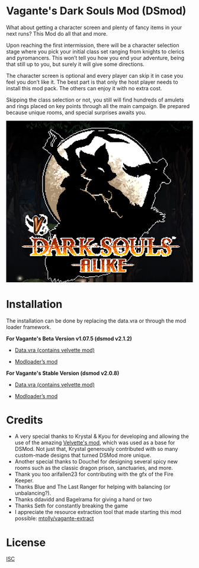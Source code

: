 # Vagante's Dark Souls Mod (DSmod)

What about getting a character screen and plenty of fancy items in your next runs? This Mod do all that and more. 

Upon reaching the first intermission, there will be a character selection stage where you pick your initial class set ranging from knights to clerics and pyromancers. This won’t tell you how you end your adventure, being that still up to you, but surely it will give some directions. 

The character screen is optional and every player can skip it in case you feel you don’t like it. The best part is that only the host player needs to install this mod pack. The others can enjoy it with no extra cost.

Skipping the class selection or not, you still will find hundreds of amulets and rings placed on key points through all the main campaign. Be prepared because unique rooms, and special surprises awaits you. 

![Cover image of the mod](https://github.com/miguelcjalmeida/vagante-dsmod/raw/master/assets/github/face.png)

# Installation
The installation can be done by replacing the data.vra or through the mod loader framework. 

**For Vagante's Beta Version v1.07.5 (dsmod v2.1.2)**

- [Data.vra (contains velvette mod)](https://www.passdropit.com/download/go/FYyCzFyp)

- [Modloader’s mod](https://www.passdropit.com/download/go/H1cxClt8)


**For Vagante's Stable Version (dsmod v2.0.8)**

- [Data.vra (contains velvette mod)](https://www.passdropit.com/download/go/6b9I1YD8)

- [Modloader’s mod](https://www.passdropit.com/download/go/t2phrPHA)

# Credits
- A very special thanks to Krystal & Kyou for developing and allowing the use of the amazing [Velvette's mod](https://drive.google.com/open?id=1fGLOVHN1wvMlyu6t2DpFxafBGoLIfVhw), which was used as a base for DSMod. Not just that, Krystal generously contributed with so many custom-made designs that turned DSMod more unique.  
- Another special thanks to Douchel for designing several spicy new rooms such as the classic dragon prison, sanctuaries, and more. 
- Thank you too arifallen23 for contributing with the gfx of the Fire Keeper.
- Thanks Blue and The Last Ranger for helping with balancing (or unbalancing?).
- Thanks ddavidd and Bagelrama for giving a hand or two
- Thanks Seth for constantly breaking the game
- I appreciate the resource extraction tool that made starting this mod possible: [mtolly/vagante-extract](https://github.com/mtolly/vagante-extract)

# License
[ISC](https://choosealicense.com/licenses/isc/)
